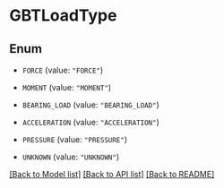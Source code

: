 # GBTLoadType

## Enum


* `FORCE` (value: `"FORCE"`)

* `MOMENT` (value: `"MOMENT"`)

* `BEARING_LOAD` (value: `"BEARING_LOAD"`)

* `ACCELERATION` (value: `"ACCELERATION"`)

* `PRESSURE` (value: `"PRESSURE"`)

* `UNKNOWN` (value: `"UNKNOWN"`)


[[Back to Model list]](../README.md#documentation-for-models) [[Back to API list]](../README.md#documentation-for-api-endpoints) [[Back to README]](../README.md)


